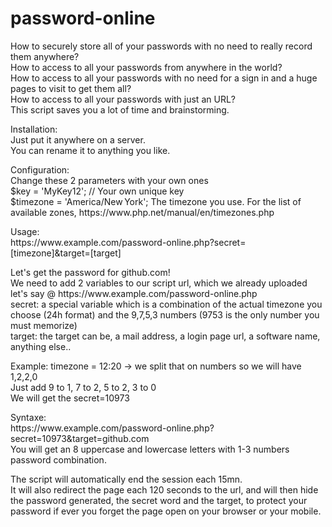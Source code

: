 # password-online
How to securely store all of your passwords with no need to really record them anywhere?<br>
How to access to all your passwords from anywhere in the world?<br>
How to access to all your passwords with no need for a sign in and a huge pages to visit to get them all?<br>
How to access to all your passwords with just an URL?<br>
This script saves you a lot of time and brainstorming.
<p> 
Installation:<br>
Just put it anywhere on a server.<br>
You can rename it to anything you like.
<p>  
Configuration:<br>
Change these 2 parameters with your own ones <br>
$key = 'MyKey12'; // Your own unique key <br>
$timezone = 'America/New York'; The timezone you use. For the list of available zones, https://www.php.net/manual/en/timezones.php
<p>  
Usage:<br>
https://www.example.com/password-online.php?secret=[timezone]&target=[target]
<p> 
Let's get the password for github.com!<br>
We need to add 2 variables to our script url, which we already uploaded let's say @ https://www.example.com/password-online.php<br>
    secret: a special variable which is a combination of the actual timezone you choose (24h format) and the 9,7,5,3 numbers (9753 is the only number you must memorize)<br>
    target: the target can be, a mail address, a login page url, a software name, anything else..
<p> 
Example: timezone = 12:20 -> we split that on numbers so we will have 1,2,2,0<br>
Just add 9 to 1, 7 to 2, 5 to 2, 3 to 0<br>
We will get the secret=10973 
<p> 
Syntaxe:<br>
https://www.example.com/password-online.php?secret=10973&target=github.com<br>
You will get an 8 uppercase and lowercase letters with 1-3 numbers password combination.
<p> 
The script will automatically end the session each 15mn.<br>
It will also redirect the page each 120 seconds to the url, and will then hide the password generated, the secret word and the target, to protect your password if ever you forget the page open on your browser or your mobile.<br> 
